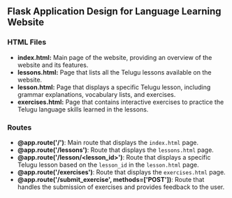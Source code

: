 ## Flask Application Design for Language Learning Website

### HTML Files

- **index.html:** Main page of the website, providing an overview of the website and its features.
- **lessons.html:** Page that lists all the Telugu lessons available on the website.
- **lesson.html:** Page that displays a specific Telugu lesson, including grammar explanations, vocabulary lists, and exercises.
- **exercises.html:** Page that contains interactive exercises to practice the Telugu language skills learned in the lessons.

### Routes

- **@app.route('/')**: Main route that displays the `index.html` page.
- **@app.route('/lessons')**: Route that displays the `lessons.html` page.
- **@app.route('/lesson/<lesson_id>')**: Route that displays a specific Telugu lesson based on the `lesson_id` in the `lesson.html` page.
- **@app.route('/exercises')**: Route that displays the `exercises.html` page.
- **@app.route('/submit_exercise', methods=['POST'])**: Route that handles the submission of exercises and provides feedback to the user.